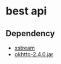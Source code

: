 # best api


## Dependency

- [xstream](https://github.com/x-stream/xstream)
- [okhttp-2.4.0.jar](https://github.com/square/okhttp/wiki/) 